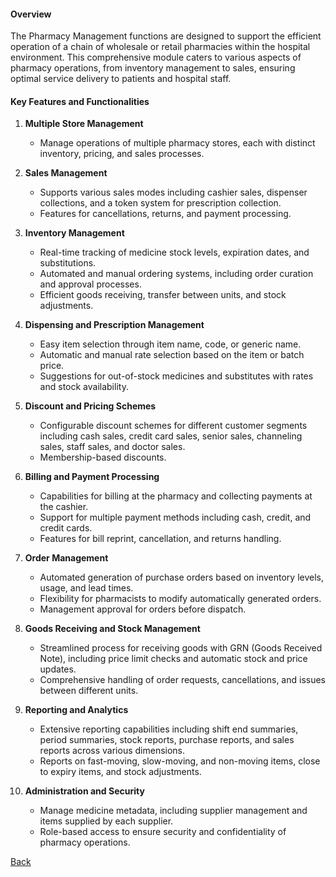 #### Overview

The Pharmacy Management functions are designed to support the efficient operation of a chain of wholesale or retail pharmacies within the hospital environment. This comprehensive module caters to various aspects of pharmacy operations, from inventory management to sales, ensuring optimal service delivery to patients and hospital staff.

#### Key Features and Functionalities

1. **Multiple Store Management**
   - Manage operations of multiple pharmacy stores, each with distinct inventory, pricing, and sales processes.

2. **Sales Management**
   - Supports various sales modes including cashier sales, dispenser collections, and a token system for prescription collection.
   - Features for cancellations, returns, and payment processing.

3. **Inventory Management**
   - Real-time tracking of medicine stock levels, expiration dates, and substitutions.
   - Automated and manual ordering systems, including order curation and approval processes.
   - Efficient goods receiving, transfer between units, and stock adjustments.

4. **Dispensing and Prescription Management**
   - Easy item selection through item name, code, or generic name.
   - Automatic and manual rate selection based on the item or batch price.
   - Suggestions for out-of-stock medicines and substitutes with rates and stock availability.

5. **Discount and Pricing Schemes**
   - Configurable discount schemes for different customer segments including cash sales, credit card sales, senior sales, channeling sales, staff sales, and doctor sales.
   - Membership-based discounts.

6. **Billing and Payment Processing**
   - Capabilities for billing at the pharmacy and collecting payments at the cashier.
   - Support for multiple payment methods including cash, credit, and credit cards.
   - Features for bill reprint, cancellation, and returns handling.

7. **Order Management**
   - Automated generation of purchase orders based on inventory levels, usage, and lead times.
   - Flexibility for pharmacists to modify automatically generated orders.
   - Management approval for orders before dispatch.

8. **Goods Receiving and Stock Management**
   - Streamlined process for receiving goods with GRN (Goods Received Note), including price limit checks and automatic stock and price updates.
   - Comprehensive handling of order requests, cancellations, and issues between different units.

9. **Reporting and Analytics**
   - Extensive reporting capabilities including shift end summaries, period summaries, stock reports, purchase reports, and sales reports across various dimensions.
   - Reports on fast-moving, slow-moving, and non-moving items, close to expiry items, and stock adjustments.

10. **Administration and Security**
    - Manage medicine metadata, including supplier management and items supplied by each supplier.
    - Role-based access to ensure security and confidentiality of pharmacy operations.

[Back](https://github.com/hmislk/hmis/wiki/Functions)